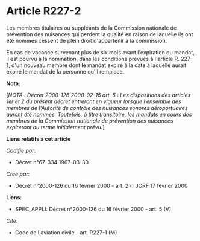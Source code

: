 # Article R227-2

Les membres titulaires ou suppléants de la Commission nationale de prévention des nuisances qui perdent la qualité en raison
de laquelle ils ont été nommés cessent de plein droit d'appartenir à la commission.

En cas de vacance survenant plus de six mois avant l'expiration du mandat, il est pourvu à la nomination, dans les conditions
prévues à l'article R. 227-1, d'un nouveau membre dont le mandat expire à la date à laquelle aurait expiré le mandat de la
personne qu'il remplace.

**Nota:**

[*NOTA : Décret 2000-126 2000-02-16 art. 5 : Les dispositions des articles 1er et 2 du présent décret entreront en vigueur
lorsque l'ensemble des membres de l'Autorité de contrôle des nuisances sonores aéroportuaires auront été nommés. Toutefois, à
titre transitoire, les mandats en cours des membres de la Commission nationale de prévention des nuisances expireront au
terme initialement prévu.*]

**Liens relatifs à cet article**

_Codifié par_:

  - Décret n°67-334 1967-03-30

_Créé par_:

  - Décret n°2000-126 du 16 février 2000 - art. 2 () JORF 17 février 2000

**Liens**:

  - SPEC_APPLI: Décret n°2000-126 du 16 février 2000 - art. 5 (V)

_Cite_:

  - Code de l'aviation civile - art. R227-1 (M)
